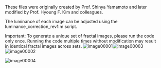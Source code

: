 These files were originally created by Prof. Shinya Yamamoto and later modified by Prof. Hyoung F. Kim and colleagues.

The luminance of each image can be adjusted using the luminance_correction_rev1.m script.

Important: To generate a unique set of fractal images, please run the code only once. Running the code multiple times without modification may result in identical fractal images across sets.
![image00001](https://github.com/user-attachments/assets/1aa98b57-fe75-4d36-81b6-0a96d3ef3b9e)![image00003](https://github.com/user-attachments/assets/34934618-5a49-415c-b810-1aed2ffeef22)
![image00002](https://github.com/user-attachments/assets/4fe360aa-d7c4-4ea6-a341-05bb5bb7a99f)

![image00004](https://github.com/user-attachments/assets/74f78360-6558-4df6-b90e-9df7a52a3220)
